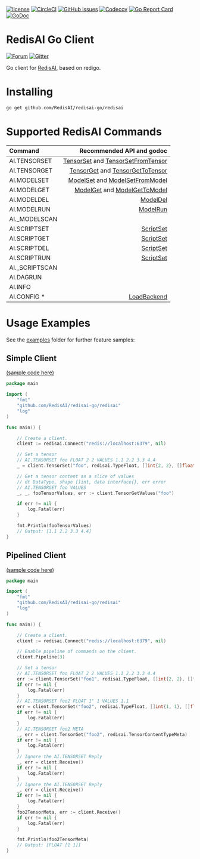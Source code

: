 [![license](https://img.shields.io/github/license/RediSearch/redisearch-go.svg)](https://github.com/RedisAI/redisai-go)
[![CircleCI](https://circleci.com/gh/RedisAI/redisai-go/tree/master.svg?style=svg)](https://circleci.com/gh/RedisAI/redisai-go/tree/master)
[![GitHub issues](https://img.shields.io/github/release/RedisAI/redisai-go.svg)](https://github.com/RedisAI/redisai-go/releases/latest)
[![Codecov](https://codecov.io/gh/RedisAI/redisai-go/branch/master/graph/badge.svg)](https://codecov.io/gh/RedisAI/redisai-go)
[![Go Report Card](https://goreportcard.com/badge/github.com/RedisAI/redisai-go)](https://goreportcard.com/report/github.com/RedisAI/redisai-go)
[![GoDoc](https://godoc.org/github.com/RedisAI/redisai-go?status.svg)](https://godoc.org/github.com/RedisAI/redisai-go)

# RedisAI Go Client
[![Forum](https://img.shields.io/badge/Forum-RedisAI-blue)](https://forum.redislabs.com/c/modules/redisai)
[![Gitter](https://badges.gitter.im/RedisLabs/RedisAI.svg)](https://gitter.im/RedisLabs/RedisAI?utm_source=badge&utm_medium=badge&utm_campaign=pr-badge)

Go client for [RedisAI](http://redisai.io), based on redigo.

# Installing 

```sh
go get github.com/RedisAI/redisai-go/redisai
```

# Supported RedisAI Commands

| Command | Recommended API and godoc  |
| :---          |  ----: |
AI.TENSORSET | [TensorSet](https://godoc.org/github.com/RedisAI/redisai-go/redisai#Client.TensorSet) and [TensorSetFromTensor](https://godoc.org/github.com/RedisAI/redisai-go/redisai#Client.TensorSetFromTensor)
AI.TENSORGET | [TensorGet](https://godoc.org/github.com/RedisAI/redisai-go/redisai#Client.TensorGet) and [TensorGetToTensor](https://godoc.org/github.com/RedisAI/redisai-go/redisai#Client.TensorGetToTensor)
AI.MODELSET | [ModelSet](https://godoc.org/github.com/RedisAI/redisai-go/redisai#Client.ModelSet) and [ModelSetFromModel](https://godoc.org/github.com/RedisAI/redisai-go/redisai#Client.ModelSetFromModel)
AI.MODELGET | [ModelGet](https://godoc.org/github.com/RedisAI/redisai-go/redisai#Client.ModelGet) and [ModelGetToModel](https://godoc.org/github.com/RedisAI/redisai-go/redisai#Client.ModelGetToModel)
AI.MODELDEL | [ModelDel](https://godoc.org/github.com/RedisAI/redisai-go/redisai#Client.ModelDel)
AI.MODELRUN | [ModelRun](https://godoc.org/github.com/RedisAI/redisai-go/redisai#Client.ModelRun)
AI._MODELSCAN |  
AI.SCRIPTSET | [ScriptSet](https://godoc.org/github.com/RedisAI/redisai-go/redisai#Client.ScriptSet)
AI.SCRIPTGET | [ScriptSet](https://godoc.org/github.com/RedisAI/redisai-go/redisai#Client.ScriptGet)
AI.SCRIPTDEL | [ScriptSet](https://godoc.org/github.com/RedisAI/redisai-go/redisai#Client.ScriptRun)
AI.SCRIPTRUN | [ScriptSet](https://godoc.org/github.com/RedisAI/redisai-go/redisai#Client.ScriptDel)
AI._SCRIPTSCAN |  
AI.DAGRUN |  
AI.INFO |  
AI.CONFIG * | [LoadBackend](https://godoc.org/github.com/RedisAI/redisai-go/redisai#Client.LoadBackend)


# Usage Examples
See the [examples](./examples) folder for further feature samples:

## Simple Client 
[(sample code here)](./examples/redisai_simple_client)

```go
package main

import (
	"fmt"
	"github.com/RedisAI/redisai-go/redisai"
	"log"
)

func main() {

	// Create a client.
	client := redisai.Connect("redis://localhost:6379", nil)

	// Set a tensor
	// AI.TENSORSET foo FLOAT 2 2 VALUES 1.1 2.2 3.3 4.4
	_ = client.TensorSet("foo", redisai.TypeFloat, []int{2, 2}, []float32{1.1, 2.2, 3.3, 4.4})

	// Get a tensor content as a slice of values
	// dt DataType, shape []int, data interface{}, err error
	// AI.TENSORGET foo VALUES
	_, _, fooTensorValues, err := client.TensorGetValues("foo")

	if err != nil {
		log.Fatal(err)
	}

	fmt.Println(fooTensorValues)
	// Output: [1.1 2.2 3.3 4.4]
}
```

## Pipelined Client 
[(sample code here)](./examples/redisai_pipelined_client)
```go
package main

import (
	"fmt"
	"github.com/RedisAI/redisai-go/redisai"
	"log"
)

func main() {

	// Create a client.
	client := redisai.Connect("redis://localhost:6379", nil)

	// Enable pipeline of commands on the client.
	client.Pipeline(3)

	// Set a tensor
	// AI.TENSORSET foo FLOAT 2 2 VALUES 1.1 2.2 3.3 4.4
	err := client.TensorSet("foo1", redisai.TypeFloat, []int{2, 2}, []float32{1.1, 2.2, 3.3, 4.4})
	if err != nil {
		log.Fatal(err)
	}
	// AI.TENSORSET foo2 FLOAT 1" 1 VALUES 1.1
	err = client.TensorSet("foo2", redisai.TypeFloat, []int{1, 1}, []float32{1.1})
	if err != nil {
		log.Fatal(err)
	}
	// AI.TENSORGET foo2 META
	_, err = client.TensorGet("foo2", redisai.TensorContentTypeMeta)
	if err != nil {
		log.Fatal(err)
	}
	// Ignore the AI.TENSORSET Reply
	_, err = client.Receive()
	if err != nil {
		log.Fatal(err)
	}
	// Ignore the AI.TENSORSET Reply
	_, err = client.Receive()
	if err != nil {
		log.Fatal(err)
	}
	foo2TensorMeta, err := client.Receive()
	if err != nil {
		log.Fatal(err)
	}

	fmt.Println(foo2TensorMeta)
	// Output: [FLOAT [1 1]]
}
```
